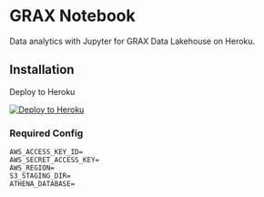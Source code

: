 # GRAX Notebook 

Data analytics with Jupyter for GRAX Data Lakehouse on Heroku.

## Installation

Deploy to Heroku

[![Deploy to Heroku](https://www.herokucdn.com/deploy/button.png)](https://www.heroku.com/deploy/?template=https://github.com/graxlabs/grax-jupyter/tree/main)

### Required Config

```
AWS_ACCESS_KEY_ID=
AWS_SECRET_ACCESS_KEY=
AWS_REGION=
S3_STAGING_DIR=
ATHENA_DATABASE=
```